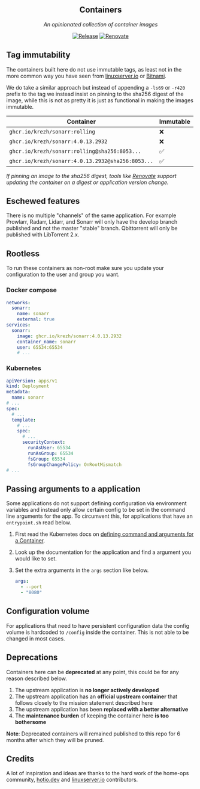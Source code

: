 <div align="center">

## Containers

_An opinionated collection of container images_

</div>

<div align="center">

[![Release](https://img.shields.io/github/actions/workflow/status/krezh/containers/release.yaml?branch=main&style=for-the-badge&logo=github&logoColor=white&color=blue&label=%20)](https://github.com/krezh/containers/actions/workflows/release.yaml)
[![Renovate](https://img.shields.io/github/actions/workflow/status/krezh/renovate-config/renovate.yaml?branch=main&style=for-the-badge&logo=renovate&logoColor=white&color=blue&label=%20)](https://github.com/krezh/renovate-config/actions/workflows/renovate.yaml)

</div>

## Tag immutability

The containers built here do not use immutable tags, as least not in the more common way you have seen from [linuxserver.io](https://fleet.linuxserver.io/) or [Bitnami](https://bitnami.com/stacks/containers).

We do take a similar approach but instead of appending a `-ls69` or `-r420` prefix to the tag we instead insist on pinning to the sha256 digest of the image, while this is not as pretty it is just as functional in making the images immutable.

| Container                                         | Immutable |
| ------------------------------------------------- | --------- |
| `ghcr.io/krezh/sonarr:rolling`                    | ❌        |
| `ghcr.io/krezh/sonarr:4.0.13.2932`                | ❌        |
| `ghcr.io/krezh/sonarr:rolling@sha256:8053...`     | ✅        |
| `ghcr.io/krezh/sonarr:4.0.13.2932@sha256:8053...` | ✅        |

_If pinning an image to the sha256 digest, tools like [Renovate](https://github.com/renovatebot/renovate) support updating the container on a digest or application version change._

## Eschewed features

There is no multiple "channels" of the same application. For example Prowlarr, Radarr, Lidarr, and Sonarr will only have the develop branch published and not the master "stable" branch. Qbittorrent will only be published with LibTorrent 2.x.

## Rootless

To run these containers as non-root make sure you update your configuration to the user and group you want.

### Docker compose

```yaml
networks:
  sonarr:
    name: sonarr
    external: true
services:
  sonarr:
    image: ghcr.io/krezh/sonarr:4.0.13.2932
    container_name: sonarr
    user: 65534:65534
    # ...
```

### Kubernetes

```yaml
apiVersion: apps/v1
kind: Deployment
metadata:
  name: sonarr
# ...
spec:
  # ...
  template:
    # ...
    spec:
      # ...
      securityContext:
        runAsUser: 65534
        runAsGroup: 65534
        fsGroup: 65534
        fsGroupChangePolicy: OnRootMismatch
# ...
```

## Passing arguments to a application

Some applications do not support defining configuration via environment variables and instead only allow certain config to be set in the command line arguments for the app. To circumvent this, for applications that have an `entrypoint.sh` read below.

1. First read the Kubernetes docs on [defining command and arguments for a Container](https://kubernetes.io/docs/tasks/inject-data-application/define-command-argument-container/).
2. Look up the documentation for the application and find a argument you would like to set.
3. Set the extra arguments in the `args` section like below.

   ```yaml
   args:
     - --port
     - "8080"
   ```

## Configuration volume

For applications that need to have persistent configuration data the config volume is hardcoded to `/config` inside the container. This is not able to be changed in most cases.

## Deprecations

Containers here can be **deprecated** at any point, this could be for any reason described below.

1. The upstream application is **no longer actively developed**
2. The upstream application has an **official upstream container** that follows closely to the mission statement described here
3. The upstream application has been **replaced with a better alternative**
4. The **maintenance burden** of keeping the container here **is too bothersome**

**Note**: Deprecated containers will remained published to this repo for 6 months after which they will be pruned.

## Credits

A lot of inspiration and ideas are thanks to the hard work of the home-ops community, [hotio.dev](https://hotio.dev/) and [linuxserver.io](https://www.linuxserver.io/) contributors.
